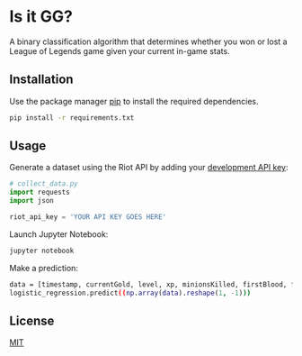 # Is it GG?

A binary classification algorithm that determines whether you won or lost a League of Legends game given your current in-game stats.

## Installation

Use the package manager [pip](https://pip.pypa.io/en/stable/) to install the required dependencies.

```bash
pip install -r requirements.txt
```

## Usage
Generate a dataset using the Riot API by adding your [development API key]('https://developer.riotgames.com/'):

```python
# collect_data.py
import requests
import json

riot_api_key = 'YOUR API KEY GOES HERE'
```
Launch Jupyter Notebook:

```bash
jupyter notebook
```
Make a prediction:

```bash
data = [timestamp, currentGold, level, xp, minionsKilled, firstBlood, firstTower]
logistic_regression.predict((np.array(data).reshape(1, -1)))
```


## License
[MIT](https://choosealicense.com/licenses/mit/)